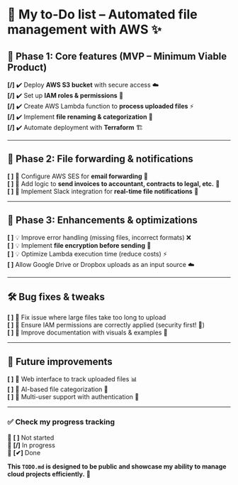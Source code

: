 # 💖 My to-Do list – Automated file management with AWS ✨  

## 📌 Phase 1: Core features (MVP – Minimum Viable Product)  
**[/]** ✔️ Deploy **AWS S3 bucket** with secure access ☁️  
**[/]** ✔️ Set up **IAM roles & permissions** 🔐  
**[/]** ✔️ Create AWS Lambda function to **process uploaded files** ⚡  
**[/]** ✔️ Implement **file renaming & categorization** 📂  
**[/]** ✔️ Automate deployment with **Terraform** 🏗️  

---

## 📌 Phase 2: File forwarding & notifications  
**[ ]** 📝 Configure AWS SES for **email forwarding** 📩  
**[ ]** 📝 Add logic to **send invoices to accountant, contracts to legal, etc.** 📑  
**[ ]** 📝 Implement Slack integration for **real-time file notifications** 🔔  

---

## 📌 Phase 3: Enhancements & optimizations  
**[ ]** 💡 Improve error handling (missing files, incorrect formats) ❌  
**[ ]** 💡 Implement **file encryption before sending** 🔐  
**[ ]** 💡 Optimize Lambda execution time (reduce costs) ⚡  
**[ ]**  Allow Google Drive or Dropbox uploads as an input source ☁️  

---

## 🛠️ Bug fixes & tweaks  
**[ ]** 🐌 Fix issue where large files take too long to upload  
**[ ]** 🔐 Ensure IAM permissions are correctly applied (security first! 💖)  
**[ ]** 🎨 Improve documentation with visuals & examples 📸  

---

## 🎯 Future improvements  
**[ ]** 🌟 Web interface to track uploaded files 📊  
**[ ]** 🌟 AI-based file categorization 🤖  
**[ ]** 🌟 Multi-user support with authentication 🔑  

---

### ✅ Check my progress tracking  
📌 **[ ]** Not started  
📌 **[/]** In progress  
📌 **[✔]** Done  

**This `TODO.md` is designed to be public and showcase my ability to manage cloud projects efficiently.** 🚀 
